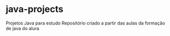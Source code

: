 # java-projects
Projetos Java para estudo
Repositório criado a partir das aulas da formação de java do alura
